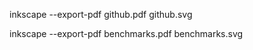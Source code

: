 




inkscape --export-pdf github.pdf github.svg

inkscape --export-pdf benchmarks.pdf benchmarks.svg
